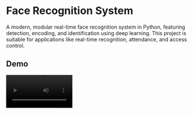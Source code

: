 # Face Recognition System

A modern, modular real-time face recognition system in Python, featuring detection, encoding, and identification using deep learning. This project is suitable for applications like real-time recognition, attendance, and access control.

## Demo


<video src='https://github.com/AIApproach/Face-Recognition-System/blob/main/assets/Face%20Recognition%20System.mp4' width=180/>


## Features

- **Face Detection**: Uses MTCNN for accurate face localization.
- **Face Embedding**: Employs a pre-trained FaceNet model for robust face representations.
- **Identification**: Compares face embeddings with a known database using cosine similarity.
- **Real-Time Recognition**: Processes webcam (or video) streams and displays results live.
- **Attendance Logging**: Optionally records recognized faces with timestamps.
- **Flexible Visualization**: Overlays bounding boxes, names, and FPS information on video.
- **GPU Support**: Configurable memory limits for TensorFlow GPU usage.

## Getting Started

### Prerequisites

- Python 3.7+
- Recommended: GPU with CUDA support for faster inference

### Installation

1. **Clone the repository:**

   ```sh
   git clone https://github.com/AIApproach/Face-Recognition-System.git
   cd Face-Recognition-System
   ```

2. **Install requirements:**

   ```sh
   pip install -r requirements.txt
   ```

3. **Download models:**

   Place your pre-trained FaceNet model in `models/facenet/`.

### Usage

#### Real-Time Face Recognition

```sh
python real_time_face_recognition.py
```

Add `--debug` for additional output.

#### Attendance Recording

```sh
python attendance.py
```

This will log recognized names and timestamps to a CSV file.

#### Adding New Identities

You can add new faces to the system using the provided methods in `face.py` (see `Recognition.add_identity(image, person_name)`).

### Code Structure

- `face.py`: Main module for detection, embedding, and identification.
- `real_time_face_recognition.py`: Real-time demo application.
- `attendance.py`: Demo application with CSV attendance logging.
- `src/`: Supporting code for FaceNet and alignment.
- `models/`: Place your TensorFlow FaceNet model here.

### Example

Running `real_time_face_recognition.py` will open your webcam, detect faces, identify them, and display names live.

### License

This project is licensed under the MIT License. See the [LICENSE](LICENSE) file for details.

### Author

(c) 2025 Tareq Al-Kushari

---

*For questions or contributions, open an issue or pull request on GitHub.*
